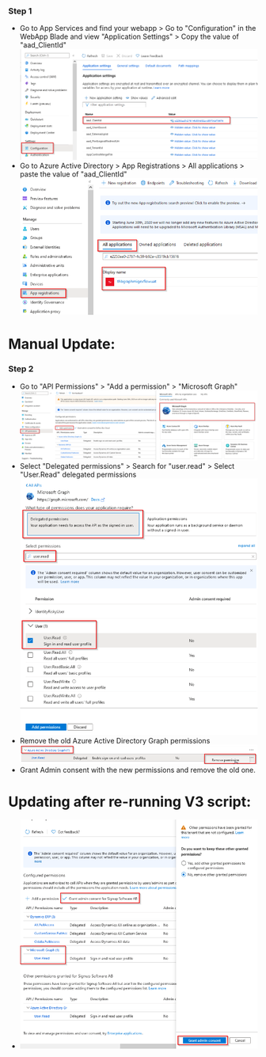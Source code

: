 ### Step 1
* Go to App Services and find your webapp > Go to "Configuration" in the WebApp Blade and view "Application Settings" > Copy the value of "aad_ClientId"
![Appservice](/MSGraphAPI/AppPermissionMig1.png)
* Go to Azure Active Directory > App Registrations > All applications > paste the value of "aad_ClientId" 
![Appservice](/MSGraphAPI/AppPermissionMig2.png)

# Manual Update:
### Step 2
* Go to "API Permissions" > "Add a permission" > "Microsoft Graph"
![Appservice](/MSGraphAPI/AppPermissionMig3.png)
* Select "Delegated permissions" > Search for "user.read" > Select "User.Read" delegated permissions 
![Appservice](/MSGraphAPI/AppPermissionMig4.png)
* Remove the old Azure Active Directory Graph permissions
![Appservice](/MSGraphAPI/AppPermissionMig5.png)
* Grant Admin consent with the new permissions and remove the old one.

# Updating after re-running V3 script:
* ![Appservice](/MSGraphAPI/AppPermissionMigV3.png)

